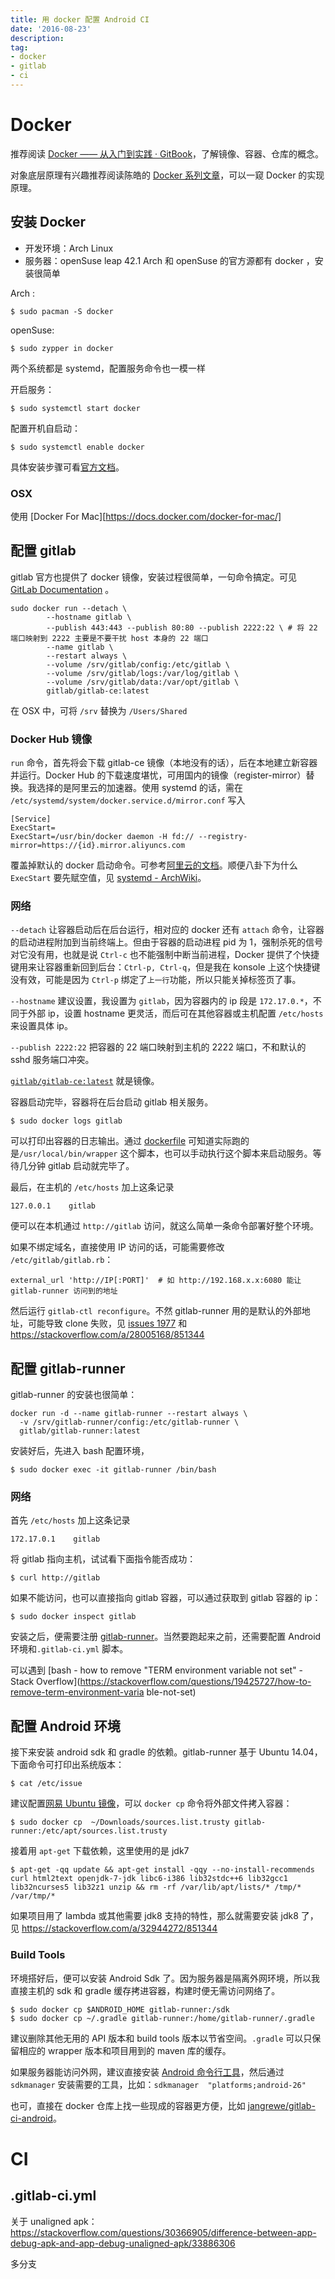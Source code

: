 ```yaml
---
title: 用 docker 配置 Android CI
date: '2016-08-23'
description:
tag:
- docker
- gitlab
- ci
---
```


# Docker

推荐阅读 [Docker —— 从入门到实践 · GitBook](https://www.gitbook.com/book/yeasy/docker_practice/details)，了解镜像、容器、仓库的概念。

对象底层原理有兴趣推荐阅读陈皓的 [Docker 系列文章](http://coolshell.cn/tag/docker)，可以一窥 Docker 的实现原理。


## 安装 Docker

- 开发环境：Arch Linux
- 服务器：openSuse leap 42.1
Arch 和 openSuse 的官方源都有 docker ，安装很简单

Arch :

    $ sudo pacman -S docker

openSuse:

    $ sudo zypper in docker
    
两个系统都是 systemd，配置服务命令也一模一样

开启服务：

    $ sudo systemctl start docker

配置开机自启动：

    $ sudo systemctl enable docker
    
具体安装步骤可看[官方文档](https://docs.docker.com/engine/installation/linux/)。

### OSX
使用 [Docker For Mac][https://docs.docker.com/docker-for-mac/]

## 配置 gitlab
gitlab 官方也提供了 docker 镜像，安装过程很简单，一句命令搞定。可见 [GitLab Documentation](http://docs.gitlab.com/omnibus/docker/) 。

    sudo docker run --detach \
            --hostname gitlab \
            --publish 443:443 --publish 80:80 --publish 2222:22 \ # 将 22 端口映射到 2222 主要是不要干扰 host 本身的 22 端口
            --name gitlab \
            --restart always \
            --volume /srv/gitlab/config:/etc/gitlab \
            --volume /srv/gitlab/logs:/var/log/gitlab \
            --volume /srv/gitlab/data:/var/opt/gitlab \
            gitlab/gitlab-ce:latest
            
在 OSX 中，可将 `/srv` 替换为 `/Users/Shared`

### Docker Hub 镜像
`run` 命令，首先将会下载 gitlab-ce 镜像（本地没有的话），后在本地建立新容器并运行。Docker Hub 的下载速度堪忧，可用国内的镜像（register-mirror）替换。我选择的是阿里云的加速器。使用 systemd 的话，需在 `/etc/systemd/system/docker.service.d/mirror.conf` 写入

    [Service] 
    ExecStart= 
    ExecStart=/usr/bin/docker daemon -H fd:// --registry-mirror=https://{id}.mirror.aliyuncs.com

覆盖掉默认的 docker 启动命令。可参考[阿里云的文档](https://cr.console.aliyun.com/#/accelerator)。顺便八卦下为什么 `ExecStart` 要先赋空值，见 [systemd - ArchWiki](https://wiki.archlinux.org/index.php/Systemd#Examples)。

### 网络
`--detach` 让容器启动后在后台运行，相对应的 docker 还有 `attach` 命令，让容器的启动进程附加到当前终端上。但由于容器的启动进程 pid 为 1，强制杀死的信号对它没有用，也就是说 `Ctrl-c` 也不能强制中断当前进程，Docker 提供了个快捷键用来让容器重新回到后台：`Ctrl-p, Ctrl-q`，但是我在 konsole 上这个快捷键没有效，可能是因为 `Ctrl-p` 绑定了`上一行`功能，所以只能关掉标签页了事。

`--hostname` 建议设置，我设置为 `gitlab`，因为容器内的 ip 段是 `172.17.0.*`，不同于外部 ip，设置 hostname 更灵活，而后可在其他容器或主机配置 `/etc/hosts` 来设置具体 ip。

`--publish 2222:22` 把容器的 22 端口映射到主机的 2222 端口，不和默认的 sshd 服务端口冲突。

[`gitlab/gitlab-ce:latest`](https://hub.docker.com/r/gitlab/gitlab-ce/) 就是镜像。

容器启动完毕，容器将在后台启动 gitlab 相关服务。

    $ sudo docker logs gitlab
    
可以打印出容器的日志输出。通过 [dockerfile](https://hub.docker.com/r/gitlab/gitlab-ce/~/dockerfile/) 可知道实际跑的是`/usr/local/bin/wrapper` 这个脚本，也可以手动执行这个脚本来启动服务。等待几分钟 gitlab 启动就完毕了。

最后，在主机的 `/etc/hosts` 加上这条记录

    127.0.0.1    gitlab
    
便可以在本机通过 `http://gitlab` 访问，就这么简单一条命令部署好整个环境。

如果不绑定域名，直接使用 IP 访问的话，可能需要修改 `/etc/gitlab/gitlab.rb`：

    external_url 'http://IP[:PORT]'  # 如 http://192.168.x.x:6080 能让 gitlab-runner 访问到的地址

然后运行 `gitlab-ctl reconfigure`。不然 gitlab-runner 用的是默认的外部地址，可能导致 clone 失败，见 [issues 1977](https://gitlab.com/gitlab-org/gitlab-runner/issues/1977) 和 https://stackoverflow.com/a/28005168/851344

## 配置 gitlab-runner
gitlab-runner 的安装也很简单：

    docker run -d --name gitlab-runner --restart always \
      -v /srv/gitlab-runner/config:/etc/gitlab-runner \
      gitlab/gitlab-runner:latest
      
安装好后，先进入 bash 配置环境，

    $ sudo docker exec -it gitlab-runner /bin/bash

### 网络
首先  `/etc/hosts` 加上这条记录

    172.17.0.1    gitlab
    
将 gitlab 指向主机，试试看下面指令能否成功：

    $ curl http://gitlab
    
如果不能访问，也可以直接指向 gitlab 容器，可以通过获取到 gitlab 容器的 ip：

    $ sudo docker inspect gitlab
    
安装之后，便需要注册 [gitlab-runner](https://docs.gitlab.com/runner/register/index.html)。当然要跑起来之前，还需要配置 Android 环境和`.gitlab-ci.yml` 脚本。

可以遇到 [bash - how to remove "TERM environment variable not set" - Stack Overflow](https://stackoverflow.com/questions/19425727/how-to-remove-term-environment-varia
ble-not-set)

## 配置 Android 环境
接下来安装 android sdk 和 gradle 的依赖。gitlab-runner 基于 Ubuntu 14.04，下面命令可打印出系统版本：
    
    $ cat /etc/issue 

建议配置[网易 Ubuntu 镜像](http://mirrors.163.com/.help/ubuntu.html)，可以 `docker cp` 命令将外部文件拷入容器：

    $ sudo docker cp  ~/Downloads/sources.list.trusty gitlab-runner:/etc/apt/sources.list.trusty

接着用 `apt-get` 下载依赖，这里使用的是 jdk7

    $ apt-get -qq update && apt-get install -qqy --no-install-recommends curl html2text openjdk-7-jdk libc6-i386 lib32stdc++6 lib32gcc1 lib32ncurses5 lib32z1 unzip && rm -rf /var/lib/apt/lists/* /tmp/* /var/tmp/*
    
如果项目用了  lambda 或其他需要 jdk8 支持的特性，那么就需要安装 jdk8 了，见 https://stackoverflow.com/a/32944272/851344

### Build Tools

环境搭好后，便可以安装 Android Sdk 了。因为服务器是隔离外网环境，所以我直接主机的 sdk 和 gradle 缓存拷进容器，构建时便无需访问网络了。

    $ sudo docker cp $ANDROID_HOME gitlab-runner:/sdk
    $ sudo docker cp ~/.gradle gitlab-runner:/home/gitlab-runner/.gradle

建议删除其他无用的 API 版本和 build tools 版本以节省空间。`.gradle` 可以只保留相应的 wrapper 版本和项目用到的 maven 库的缓存。

如果服务器能访问外网，建议直接安装 [Android 命令行工具](https://developer.android.com/studio/index.html)，然后通过 `sdkmanager` 安装需要的工具，比如：`sdkmanager  "platforms;android-26"`

也可，直接在 docker 仓库上找一些现成的容器更方便，比如 [jangrewe/gitlab-ci-android](https://hub.docker.com/r/jangrewe/gitlab-ci-android/~/dockerfile/)。


# CI

## .gitlab-ci.yml

关于 unaligned apk：
https://stackoverflow.com/questions/30366905/difference-between-app-debug-apk-and-app-debug-unaligned-apk/33886306

多分支

